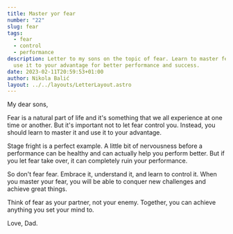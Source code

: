 ```yaml
---
title: Master yor fear
number: "22"
slug: fear
tags:
  - fear
  - control
  - performance
description: Letter to my sons on the topic of fear. Learn to master fear and
  use it to your advantage for better performance and success.
date: 2023-02-11T20:59:53+01:00
author: Nikola Balić
layout: ../../layouts/LetterLayout.astro
---
```

My dear sons,

Fear is a natural part of life and it's something that we all experience at one time or another. But it's important not to let fear control you. Instead, you should learn to master it and use it to your advantage.

Stage fright is a perfect example. A little bit of nervousness before a performance can be healthy and can actually help you perform better. But if you let fear take over, it can completely ruin your performance.

So don't fear fear. Embrace it, understand it, and learn to control it. When you master your fear, you will be able to conquer new challenges and achieve great things.

Think of fear as your partner, not your enemy. Together, you can achieve anything you set your mind to.

Love, Dad.